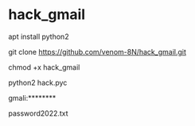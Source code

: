 # hack_gmail 

apt install python2

git clone https://github.com/venom-8N/hack_gmail.git

chmod +x hack_gmail

python2 hack.pyc

gmali:********

password2022.txt
